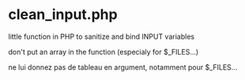 # clean_input.php
little function in PHP to sanitize and bind INPUT variables

don't put an array in the function (especialy for $_FILES...) 

ne lui donnez pas de tableau en argument, notamment pour $_FILES...

